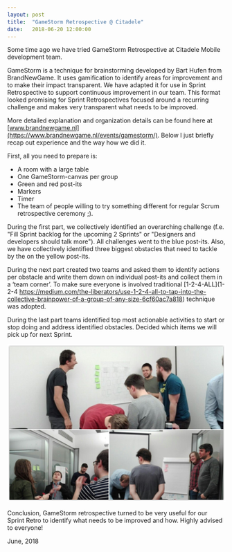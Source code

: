 ```yaml
---
layout: post
title:  "GameStorm Retrospective @ Citadele"
date:   2018-06-20 12:00:00
---
```


Some time ago we have tried GameStorm Retrospective at Citadele Mobile development team.

GameStorm is a technique for brainstorming developed by Bart Hufen from BrandNewGame. It uses gamification to identify areas for improvement and to make their impact transparent. We have adapted it for use in Sprint Retrospective to support continuous improvement in our team. This format looked promising for Sprint Retrospectives focused around a recurring challenge and makes very transparent what needs to be improved. 

More detailed explanation and organization details can be found here at [www.brandnewgame.nl](https://www.brandnewgame.nl/events/gamestorm/). Below I just briefly recap out experience and the way how we did it.

First, all you need to prepare is:

* A room with a large table
* One GameStorm-canvas per group
* Green and red post-its
* Markers
* Timer
* The team of people willing to try something different for regular Scrum retrospective ceremony ;).

During the first part, we collectively identified an overarching challenge (f.e. "Fill Sprint backlog for the upcoming 2 Sprints" or "Designers and developers should talk more"). All challenges went to the blue post-its.
Also, we have collectively identified three biggest obstacles that need to tackle by the on the yellow post-its.

During the next part created two teams and asked them to identify actions per obstacle and write them down on individual post-its and collect them in a ‘team corner’. To make sure everyone is involved traditional [1-2-4-ALL](1-2-4 https://medium.com/the-liberators/use-1-2-4-all-to-tap-into-the-collective-brainpower-of-a-group-of-any-size-6cf60ac7a818) technique was adopted.

During the last part teams identified top most actionable activities to start or stop doing and address identified obstacles. Decided which items we will pick up for next Sprint.

![Mobile@Citadele](/resources/2018-06-20-gamestorm-citadele.png)

Conclusion, GameStorm retrospective turned to be very useful for our Sprint Retro to identify what needs to be improved and how.
Highly advised to everyone!

June, 2018
